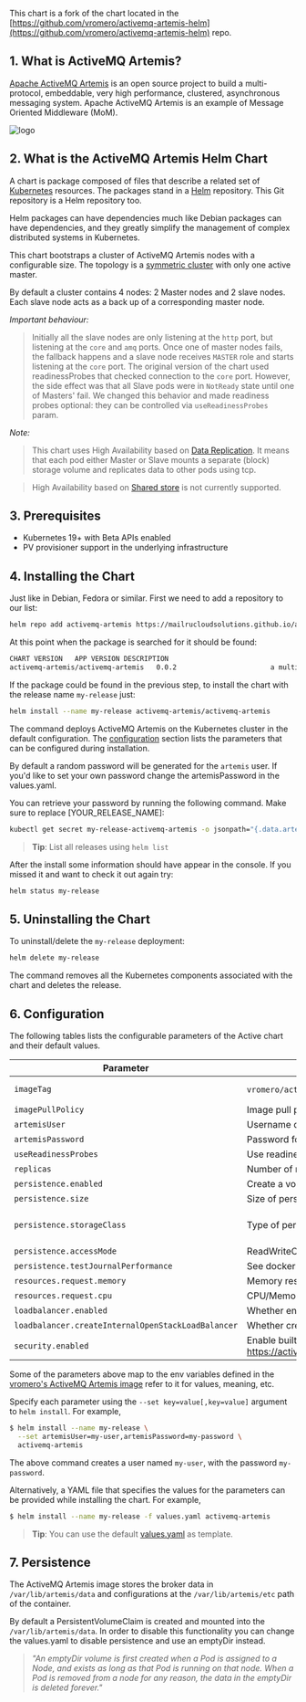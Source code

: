 This chart is a fork of the chart located in the [https://github.com/vromero/activemq-artemis-helm](https://github.com/vromero/activemq-artemis-helm) repo.


## 1. What is ActiveMQ Artemis?

[Apache ActiveMQ Artemis](https://activemq.apache.org/artemis) is an open source project to build a multi-protocol, embeddable, very high performance, clustered, asynchronous messaging system. Apache ActiveMQ Artemis is an example of Message Oriented Middleware (MoM).

![logo](https://activemq.apache.org/artemis/images/activemq-logo.png)

## 2. What is the ActiveMQ Artemis Helm Chart

A chart is package composed of files that describe a related set of [Kubernetes](http://kubernetes.io) resources. The packages
stand in a [Helm](https://helm.sh) repository. This Git repository is a Helm repository too. 

Helm packages can have dependencies much like Debian packages can have dependencies, and they greatly 
simplify the management of complex distributed systems in Kubernetes.

This chart bootstraps a cluster of ActiveMQ Artemis nodes with a configurable size. The topology is a
[symmetric cluster](https://activemq.apache.org/artemis/docs/latest/clusters.html#cluster-topologies) with only one
active master.

By default a cluster contains 4 nodes: 2 Master nodes and 2 slave nodes. Each slave node acts as a back up of a corresponding master node.

_Important behaviour:_
> Initially all the slave nodes are only listening at the `http` port, but listening at the `core` and `amq` ports.
Once one of master nodes fails, the fallback happens and a slave node receives `MASTER` role and starts listening at the `core` port.
The original version of the chart used readinessProbes that checked connection to the `core` port. 
However, the side effect was that all Slave pods were in `NotReady` state until one of Masters' fail. 
We changed this behavior and made readiness probes optional: they can be controlled via `useReadinessProbes` param.  


_Note:_
> This chart uses High Availability based on [Data Replication](https://activemq.apache.org/artemis/docs/latest/ha.html#data-replication). 
It means that each pod either Master or Slave mounts a separate (block) storage volume and replicates data to other pods using tcp.

> High Availability based on [Shared store](https://activemq.apache.org/artemis/docs/latest/ha.html#shared-store) is not currently supported.   


## 3. Prerequisites

- Kubernetes 19+ with Beta APIs enabled
- PV provisioner support in the underlying infrastructure

## 4. Installing the Chart

Just like in Debian, Fedora or similar. First we need to add a repository to our list:

```bash
helm repo add activemq-artemis https://mailrucloudsolutions.github.io/activemq-artemis-helm/

```
At this point when the package is searched for it should be found:

```bash
CHART VERSION	APP VERSION	DESCRIPTION                                       
activemq-artemis/activemq-artemis	0.0.2        	           	a multi-protocol, embeddable, very high perform...
```

If the package could be found in the previous step, to install the chart with the release name `my-release` just:

```bash
helm install --name my-release activemq-artemis/activemq-artemis
```

The command deploys ActiveMQ Artemis on the Kubernetes cluster in the default configuration. The [configuration](#configuration) section lists the parameters that can be configured during installation.

By default a random password will be generated for the `artemis` user. If you'd like to set your own password change the artemisPassword
in the values.yaml.

You can retrieve your password by running the following command. Make sure to replace [YOUR_RELEASE_NAME]:

```bash
kubectl get secret my-release-activemq-artemis -o jsonpath="{.data.artemis-password}" | base64 --decode; echo
```

> **Tip**: List all releases using `helm list`

After the install some information should have appear in the console. If you missed it and want to check it out again try:

```bash
helm status my-release
```

## 5. Uninstalling the Chart

To uninstall/delete the `my-release` deployment:

```bash
helm delete my-release
```
The command removes all the Kubernetes components associated with the chart and deletes the release.

## 6. Configuration

The following tables lists the configurable parameters of the Active chart and their default values.

| Parameter                            | Description                           | Default                                                    |
| ------------------------------------ | ------------------------------------- | ---------------------------------------------------------- |
| `imageTag`                           | `vromero/activemq-artemis` image tag. | Most recent release                                        |
| `imagePullPolicy`                    | Image pull policy                     | `IfNotPresent`                                             |
| `artemisUser`                        | Username of new user to create.       | `artemis`                                                  |
| `artemisPassword`                    | Password for the new user.            | `simetraehcapa`                                            |
| `useReadinessProbes`                 | Use readiness probes ( core port)     | false                                                      |
| `replicas`                           | Number of nodes in the cluster.       | 2                                                          |
| `persistence.enabled`                | Create a volume to store data         | true                                                       |
| `persistence.size`                   | Size of persistent volume claim       | 8Gi RW                                                     |
| `persistence.storageClass`           | Type of persistent volume claim       | nil  (uses alpha storage class annotation)                 |
| `persistence.accessMode`             | ReadWriteOnce or ReadOnly             | ReadWriteOnce                                              |
| `persistence.testJournalPerformance` | See docker image docs                 | `AUTO`                                                     |
| `resources.request.memory`           | Memory resource requests/limits       | `256Mi`                                                    |
| `resources.request.cpu`              | CPU/Memory resource requests/limits   | `100m`                                                     |
| `loadbalancer.enabled`               | Whether enable load balancer creation | true                                                      |
| `loadbalancer.createInternalOpenStackLoadBalancer`               | Whether create internal OpenStack load balancer | false                                                      |
| `security.enabled`               | Enable built-in security https://activemq.apache.org/artemis/docs/latest/security.html | false                                                      |

Some of the parameters above map to the env variables defined in the [vromero's ActiveMQ Artemis image](https://hub.docker.com/r/vromero/activemq-artemis/) refer to it for values, meaning, etc.

Specify each parameter using the `--set key=value[,key=value]` argument to `helm install`. For example,

```bash
$ helm install --name my-release \
  --set artemisUser=my-user,artemisPassword=my-password \
  activemq-artemis
```

The above command creates a user named `my-user`, with the password `my-password`.

Alternatively, a YAML file that specifies the values for the parameters can be provided while installing the chart. For example,

```bash
$ helm install --name my-release -f values.yaml activemq-artemis
```
> **Tip**: You can use the default [values.yaml](activemq-artemis/values.yaml) as template.

## 7. Persistence

The ActiveMQ Artemis image stores the broker data in `/var/lib/artemis/data` and configurations at the `/var/lib/artemis/etc` path of the container.

By default a PersistentVolumeClaim is created and mounted into the `/var/lib/artemis/data`. In order to disable this functionality
you can change the values.yaml to disable persistence and use an emptyDir instead.

> *"An emptyDir volume is first created when a Pod is assigned to a Node, and exists as long as that Pod is running on that node. When a Pod is removed from a node for any reason, the data in the emptyDir is deleted forever."*
